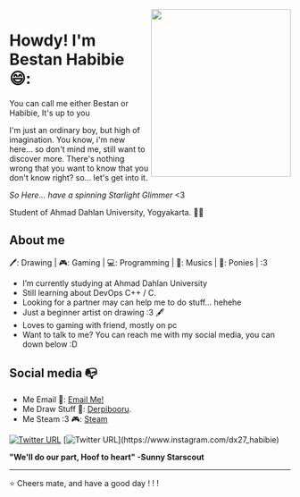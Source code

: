 <img align="right" width="250" height="300" src="https://derpicdn.net/img/2018/4/1/1696179/full.gif">


# Howdy! I'm Bestan Habibie 😄:
You can call me either Bestan or Habibie, It's up to you

I'm just an ordinary boy, but high of imagination. You know, i'm new here... so don't mind me, still want to discover more.
There's nothing wrong that you want to know that you don't know right? so... let's get into it.

_So Here... have a spinning Starlight Glimmer_ <3

Student of Ahmad Dahlan University, Yogyakarta. :man_technologist:

## About me 

🖊️: Drawing | 🎮: Gaming | 💻: Programming | 🎵: Musics | 🦄: Ponies | :3 

- I’m currently studying at Ahmad Dahlan University
- Still learning about DevOps C++ / C.
- Looking for a partner may can help me to do stuff... hehehe
- Just a beginner artist on drawing :3 🖋️
- Loves to gaming with friend, mostly on pc
- Want to talk to me? You can reach me with my social media, you can down below :D

## Social media :mailbox_with_no_mail:

- Me Email 📧: <a href= "mailto:bestan.harjana@gmail.com">Email Me!</a> </br>
- Me Draw Stuff 📑: [Derpibooru](https://derpibooru.org/profiles/HabiePoN3).
- Me Steam :3 🎮: [Steam](https://steamcommunity.com/profiles/76561198303453108)

[![Twitter URL](https://img.shields.io/twitter/url?color=%231DA1F2&label=follow&logo=twitter&logoColor=%231DA1F2&style=flat-square&url=https%3A%2F%2Fwww.reddit.com%2Fuser%2FFatChicken277)](https://twitter.com/HabiePo)
[![Twitter URL](https://img.shields.io/twitter/url?color=%23fb3958&label=follow&logo=instagram&logoColor=%23fb3958&style=flat-square&url=https%3A%2F%2Fwww.instagram.com%2Falejorc_)](https://www.instagram.com/dx27_habibie)

**"We'll do our part, Hoof to heart"
-Sunny Starscout**
 
---
⭐️ Cheers mate, and have a good day ! ! !
